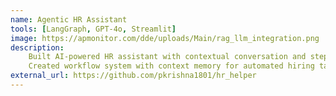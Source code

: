```yaml
---
name: Agentic HR Assistant
tools: [LangGraph, GPT-4o, Streamlit]
image: https://apmonitor.com/dde/uploads/Main/rag_llm_integration.png
description:
    Built AI-powered HR assistant with contextual conversation and step-by-step reasoning
    Created workflow system with context memory for automated hiring task management
external_url: https://github.com/pkrishna1801/hr_helper
---
```


<!-- # The Movies Project

The Movies Project is something like **Netflix**, the only difference is that **it's not real**! It doesn't exist! I just created it to demonstrate how the **showcase** page looks like and how you can write whatever you want with full markdown support.

![preview](https://www.sketchappsources.com/resources/source-image/we-were-soldiers-landing-page-dbruggisser.jpg)

## Search Movies

![search](https://www.sketchappsources.com/resources/source-image/microsoft-windows-10-virtual-keyboard-diogo-sousa.png)

<p class="text-center">
{% include elements/button.html link="https://github.com/yousinix/portfolYOU" text="Learn More" %}
</p> -->